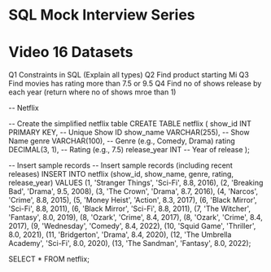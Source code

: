 # SQL Mock Interview Series
# Video 16 Datasets

Q1 Constraints in SQL (Explain all types)
Q2 Find product starting Mi
Q3 Find movies has rating more than 7.5 or 9.5
Q4 Find no of shows release by each year (return where no of shows mroe than 1)



-- Netflix

-- Create the simplified netflix table
CREATE TABLE netflix (
    show_id INT PRIMARY KEY,             -- Unique Show ID
    show_name VARCHAR(255),              -- Show Name
    genre VARCHAR(100),                  -- Genre (e.g., Comedy, Drama)
    rating DECIMAL(3, 1),                -- Rating (e.g., 7.5)
    release_year INT                     -- Year of release
);

-- Insert sample records
-- Insert sample records (including recent releases)
INSERT INTO netflix (show_id, show_name, genre, rating, release_year) VALUES
(1, 'Stranger Things', 'Sci-Fi', 8.8, 2016),
(2, 'Breaking Bad', 'Drama', 9.5, 2008),
(3, 'The Crown', 'Drama', 8.7, 2016),
(4, 'Narcos', 'Crime', 8.8, 2015),
(5, 'Money Heist', 'Action', 8.3, 2017),
(6, 'Black Mirror', 'Sci-Fi', 8.8, 2011),
(6, 'Black Mirror', 'Sci-Fi', 8.8, 2011),
(7, 'The Witcher', 'Fantasy', 8.0, 2019),
(8, 'Ozark', 'Crime', 8.4, 2017),
(8, 'Ozark', 'Crime', 8.4, 2017),
(9, 'Wednesday', 'Comedy', 8.4, 2022), 
(10, 'Squid Game', 'Thriller', 8.0, 2021), 
(11, 'Bridgerton', 'Drama', 8.4, 2020), 
(12, 'The Umbrella Academy', 'Sci-Fi', 8.0, 2020), 
(13, 'The Sandman', 'Fantasy', 8.0, 2022); 


SELECT * FROM netflix;




